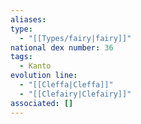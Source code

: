 ```yaml
---
aliases: 
type:
  - "[[Types/fairy|fairy]]"
national dex number: 36
tags:
  - Kanto
evolution line:
  - "[[Cleffa|Cleffa]]"
  - "[[Clefairy|Clefairy]]"
associated: []
---
```

